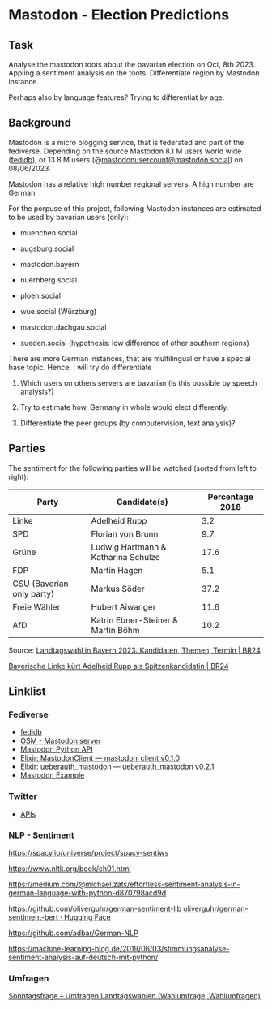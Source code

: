 # Mastodon  - Election Predictions

## Task

Analyse the mastodon toots about the bavarian election on Oct, 8th 2023. Appling a sentiment analysis on the toots. Differentiate region by Mastodon instance.

Perhaps also by language features? Trying to differentiat by age.

## Background

Mastodon is a micro blogging service, that is federated and part of the fediverse. Depending on the source Mastodon 8.1 M users world wide ([fedidb](https://fedidb.org/)),  or 13.8 M users (@mastodonusercount@mastodon.social) on 08/06/2023.

Mastodon has a relative high number regional servers. A high number are German. 

For the porpuse of this project, following Mastodon instances are estimated to be used by bavarian users (only):

- muenchen.social

- augsburg.social

- mastodon.bayern

- nuernberg.social

- ploen.social

- wue.social (Würzburg)

- mastodon.dachgau.social

- sueden.social (hypothesis: low difference of other southern regions)

There are more German instances, that are multilingual or have a special base topic. Hence,  I will try do differentiate 

1) Which users on others servers are bavarian (is this possible by speech analysis?)

2) Try to estimate how, Germany in whole would elect differently.

3) Differentiate the peer groups (by computervision, text analysis)?

## Parties

The sentiment for the following parties will be watched (sorted from left to right):

| Party                     | Candidate(s)                        | Percentage 2018 |
| ------------------------- | ----------------------------------- | --------------- |
| Linke                     | Adelheid Rupp                       | 3.2             |
| SPD                       | Florian von Brunn                   | 9.7             |
| Grüne                     | Ludwig Hartmann & Katharina Schulze | 17.6            |
| FDP                       | Martin Hagen                        | 5.1             |
| CSU (Baverian only party) | Markus Söder                        | 37.2            |
| Freie Wähler              | Hubert Aiwanger                     | 11.6            |
| AfD                       | Katrin Ebner-Steiner & Martin Böhm  | 10.2            |

Source: [Landtagswahl in Bayern 2023: Kandidaten, Themen, Termin | BR24](https://www.br.de/nachrichten/bayern/landtagswahl-in-bayern-2023-termin-themen-kandidaten,TMD4uSM)

[Bayerische Linke kürt Adelheid Rupp als Spitzenkandidatin | BR24](https://www.br.de/nachrichten/bayern/bayerische-linke-kuert-adelheid-rupp-als-spitzenkandidatin,TZXl5yd)

## Linklist

### Fediverse

- [fedidb](https://fedidb.org/)
- [OSM - Mastodon server](https://umap.openstreetmap.fr/en/map/mastodon-near-me-global-mastodon-server-list-by-co_828094)
- [Mastodon Python API](https://mastodonpy.readthedocs.io/en/stable/07_timelines.html)
- [Elixir: MastodonClient — mastodon_client v0.1.0](https://hexdocs.pm/mastodon_client/readme.html#usage)
- [Elixir: ueberauth_mastodon — ueberauth_mastodon v0.2.1](https://hexdocs.pm/ueberauth_mastodon/readme.html)
- [Mastodon Example](https://www.sothawo.com/post/2023/05/07/download-the-list-of-followers-from-your-mastodon-account/)

### Twitter

- [APIs](https://developer.twitter.com/en/docs/twitter-api/tools-and-libraries/v2)

### NLP - Sentiment

https://spacy.io/universe/project/spacy-sentiws

https://www.nltk.org/book/ch01.html

https://medium.com/@michael.zats/effortless-sentiment-analysis-in-german-language-with-python-d870798acd9d

https://github.com/oliverguhr/german-sentiment-lib
[oliverguhr/german-sentiment-bert · Hugging Face](https://huggingface.co/oliverguhr/german-sentiment-bert)     

https://github.com/adbar/German-NLP

https://machine-learning-blog.de/2019/06/03/stimmungsanalyse-sentiment-analysis-auf-deutsch-mit-python/

### Umfragen

[Sonntagsfrage – Umfragen Landtagswahlen (Wahlumfrage, Wahlumfragen)](https://www.wahlrecht.de/umfragen/landtage/)

